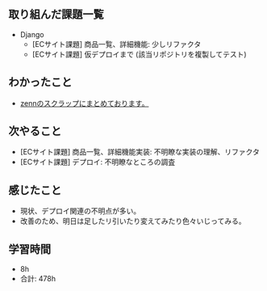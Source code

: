 ## 取り組んだ課題一覧

- Django
    - [ECサイト課題] 商品一覧、詳細機能: 少しリファクタ
    - [ECサイト課題] 仮デプロイまで (該当リポジトリを複製してテスト)
## わかったこと
- [zennのスクラップにまとめております。](https://zenn.dev/r2i5w/scraps/a383da7193c586)
## 次やること

- [ECサイト課題] 商品一覧、詳細機能実装: 不明瞭な実装の理解、リファクタ
-  [ECサイト課題] デプロイ: 不明瞭なところの調査

## 感じたこと
- 現状、デプロイ関連の不明点が多い。
- 改善のため、明日は足したリ引いたり変えてみたり色々いじってみる。
## 学習時間

- 8h
- 合計: 478h